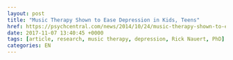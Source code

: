 ```yaml
---
layout: post
title: "Music Therapy Shown to Ease Depression in Kids, Teens"
href: https://psychcentral.com/news/2014/10/24/music-therapy-shown-to-ease-depression-in-kids-teens/76529.html
date: 2017-11-07 13:40:45 +0000
tags: [article, research, music therapy, depression, Rick Nauert, PhD]
categories: EN
---
```

